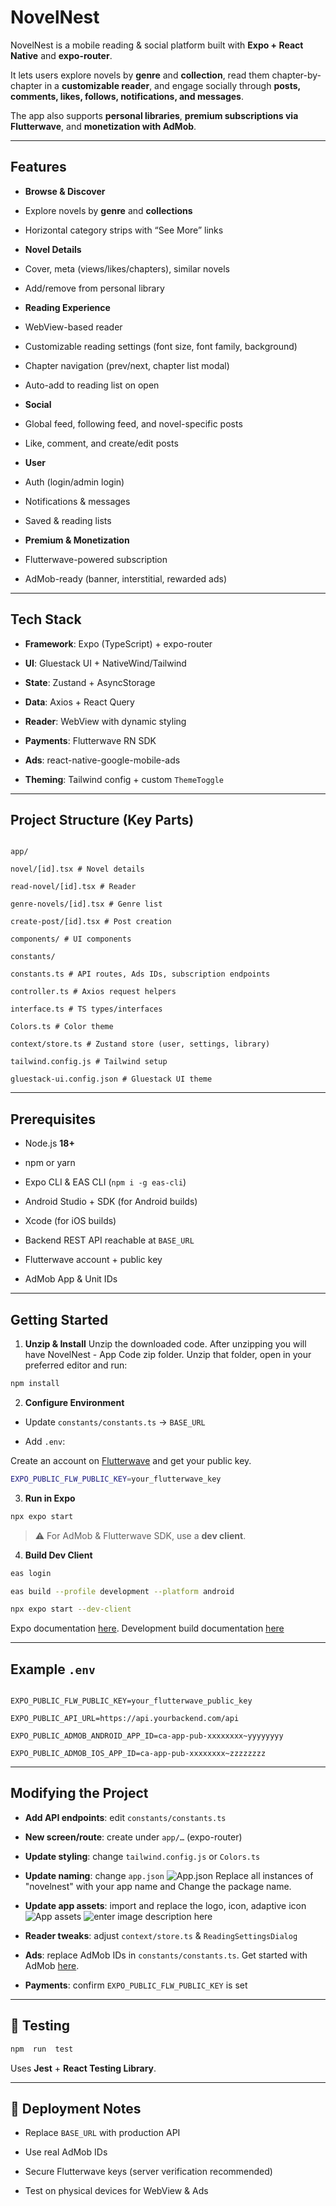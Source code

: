 # NovelNest

NovelNest is a mobile reading & social platform built with **Expo + React Native** and **expo-router**.

It lets users explore novels by **genre** and **collection**, read them chapter-by-chapter in a **customizable reader**, and engage socially through **posts, comments, likes, follows, notifications, and messages**.

The app also supports **personal libraries**, **premium subscriptions via Flutterwave**, and **monetization with AdMob**.

---

## Features

- **Browse & Discover**

- Explore novels by **genre** and **collections**

- Horizontal category strips with “See More” links

- **Novel Details**

- Cover, meta (views/likes/chapters), similar novels

- Add/remove from personal library

- **Reading Experience**

- WebView-based reader

- Customizable reading settings (font size, font family, background)

- Chapter navigation (prev/next, chapter list modal)

- Auto-add to reading list on open

- **Social**

- Global feed, following feed, and novel-specific posts

- Like, comment, and create/edit posts

- **User**

- Auth (login/admin login)

- Notifications & messages

- Saved & reading lists

- **Premium & Monetization**

- Flutterwave-powered subscription

- AdMob-ready (banner, interstitial, rewarded ads)

---

## Tech Stack

- **Framework**: Expo (TypeScript) + expo-router

- **UI**: Gluestack UI + NativeWind/Tailwind

- **State**: Zustand + AsyncStorage

- **Data**: Axios + React Query

- **Reader**: WebView with dynamic styling

- **Payments**: Flutterwave RN SDK

- **Ads**: react-native-google-mobile-ads

- **Theming**: Tailwind config + custom `ThemeToggle`

---

## Project Structure (Key Parts)

```

app/

novel/[id].tsx # Novel details

read-novel/[id].tsx # Reader

genre-novels/[id].tsx # Genre list

create-post/[id].tsx # Post creation

components/ # UI components

constants/

constants.ts # API routes, Ads IDs, subscription endpoints

controller.ts # Axios request helpers

interface.ts # TS types/interfaces

Colors.ts # Color theme

context/store.ts # Zustand store (user, settings, library)

tailwind.config.js # Tailwind setup

gluestack-ui.config.json # Gluestack UI theme

```

---

## Prerequisites

- Node.js **18+**

- npm or yarn

- Expo CLI & EAS CLI (`npm i -g eas-cli`)

- Android Studio + SDK (for Android builds)

- Xcode (for iOS builds)

- Backend REST API reachable at `BASE_URL`

- Flutterwave account + public key

- AdMob App & Unit IDs

---

## Getting Started

1.  **Unzip & Install**
    Unzip the downloaded code. After unzipping you will have NovelNest - App Code zip folder. Unzip that folder, open in your preferred editor and run:

```bash
npm install
```

2.  **Configure Environment**

- Update `constants/constants.ts` → `BASE_URL`

- Add `.env`:

Create an account on [Flutterwave](https://onboarding.flutterwave.com/signup) and get your public key.

```bash
EXPO_PUBLIC_FLW_PUBLIC_KEY=your_flutterwave_key
```

3.  **Run in Expo**

```bash
npx expo start
```

> ⚠️ For AdMob & Flutterwave SDK, use a **dev client**.

4.  **Build Dev Client**

```bash
eas login

eas build --profile development --platform android

npx expo start --dev-client
```

Expo documentation [here](https://docs.expo.dev/get-started/introduction/). Development build documentation [here](https://docs.expo.dev/develop/development-builds/introduction/)

---

## Example `.env`

```env

EXPO_PUBLIC_FLW_PUBLIC_KEY=your_flutterwave_public_key

EXPO_PUBLIC_API_URL=https://api.yourbackend.com/api

EXPO_PUBLIC_ADMOB_ANDROID_APP_ID=ca-app-pub-xxxxxxxx~yyyyyyyy

EXPO_PUBLIC_ADMOB_IOS_APP_ID=ca-app-pub-xxxxxxxx~zzzzzzzz

```

---

## Modifying the Project

- **Add API endpoints**: edit `constants/constants.ts`

- **New screen/route**: create under `app/…` (expo-router)

- **Update styling**: change `tailwind.config.js` or `Colors.ts`

- **Update naming**: change `app.json`
  ![App.json](https://raw.githubusercontent.com/bolumaks/scribe-snap-guide/refs/heads/main/public/appjson.png)
  Replace all instances of "novelnest" with your app name and Change the package name.
- **Update app assets**: import and replace the logo, icon, adaptive icon
  ![App assets](https://raw.githubusercontent.com/bolumaks/scribe-snap-guide/refs/heads/main/public/assets.png)
  ![enter image description here](https://raw.githubusercontent.com/bolumaks/scribe-snap-guide/refs/heads/main/public/assets_folder.png)
- **Reader tweaks**: adjust `context/store.ts` & `ReadingSettingsDialog`

- **Ads**: replace AdMob IDs in `constants/constants.ts`. Get started with AdMob [here](https://admob.google.com/home/).

- **Payments**: confirm `EXPO_PUBLIC_FLW_PUBLIC_KEY` is set

---

## 🧪 Testing

```bash
npm  run  test
```

Uses **Jest** + **React Testing Library**.

---

## 🚢 Deployment Notes

- Replace `BASE_URL` with production API

- Use real AdMob IDs

- Secure Flutterwave keys (server verification recommended)

- Test on physical devices for WebView & Ads
